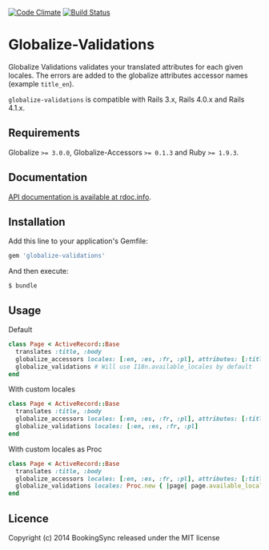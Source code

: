 [![Code Climate](https://codeclimate.com/github/BookingSync/globalize-validations.png)](https://codeclimate.com/github/BookingSync/globalize-validations)
[![Build Status](https://travis-ci.org/BookingSync/globalize-validations.png?branch=master)](https://travis-ci.org/BookingSync/globalize-validations)

# Globalize-Validations

Globalize Validations validates your translated attributes for each given locales.
The errors are added to the globalize attributes accessor names (example `title_en`).

`globalize-validations` is compatible with Rails 3.x, Rails 4.0.x and Rails 4.1.x.

## Requirements

Globalize `>= 3.0.0`, Globalize-Accessors `>= 0.1.3` and Ruby `>= 1.9.3`.

## Documentation

[API documentation is available at rdoc.info](http://rdoc.info/github/BookingSync/globalize-validations/master/frames).

## Installation

Add this line to your application's Gemfile:

```ruby
gem 'globalize-validations'
```

And then execute:

```
$ bundle
```

## Usage

Default

````ruby
class Page < ActiveRecord::Base
  translates :title, :body
  globalize_accessors locales: [:en, :es, :fr, :pl], attributes: [:title]
  globalize_validations # Will use I18n.available_locales by default
end
````

With custom locales

````ruby
class Page < ActiveRecord::Base
  translates :title, :body
  globalize_accessors locales: [:en, :es, :fr, :pl], attributes: [:title]
  globalize_validations locales: [:en, :es, :fr, :pl]
end
````

With custom locales as Proc

````ruby
class Page < ActiveRecord::Base
  translates :title, :body
  globalize_accessors locales: [:en, :es, :fr, :pl], attributes: [:title]
  globalize_validations locales: Proc.new { |page| page.available_locales }
end
````

## Licence

Copyright (c) 2014 BookingSync released under the MIT license
